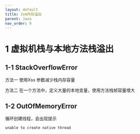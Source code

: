 ```yaml
---
layout: default
title: Jvm内存溢出
parent: Java
nav_order: 9
---
```


# 1 虚拟机栈与本地方法栈溢出

## 1-1 StackOverflowError

方法一 使用Xss 参数减少栈内存容量

方法二 在一个方法中，定义大量的本地变量，使用方法栈帧容量增大

## 1-2 OutOfMemoryError

循环创建线程，会出现提示
```shell
unable to create native thread
```


 
